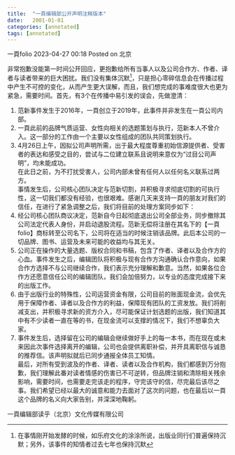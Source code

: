 ```yaml
---
title:  "一頁编辑部公开声明注释版本"
date:   2001-01-01 
categories: [annotated]
tags: [annotated]
---
```


一頁folio 2023-04-27 00:18 Posted on 北京  

非常抱歉没能第一时间公开回应，更抱歉给所有当事人以及公司合作方、作者、译者与读者带来的巨大困扰。我们没有集体沉默[^1]，只是担心零碎信息会在传播过程中产生不可控的变化，从而产生更大误解，而且，我们想完成的事难度很大也更为紧急，需要时间。首先，有3个在传播中易引发的误会，先做澄清：  

1. 范新事件发生于2016年，一頁创立于2019年，此事件并非发生在一頁公司内部。  
2. 一頁此前的品牌气质运营、女性向相关的选题策划与执行，范新本人不曾介入。这一部分的工作由一个主要以女性组成的团队共同策划执行。  
3. 4月26日上午，因拟公司声明所需，出于最大程度尊重初始信源提供者、受害者的表达和感受之目的，尝试与二位建立联系且说明来意仅为“过目公司声明”，均未能成功。  
在此日之前，为不打扰受害人，公司内部未曾有任何人以任何名义联系过两方。  
事情发生后，公司核心团队决定与范新切割，并积极寻求彻底切割的可执行性，这一切我们都没有经验，也很艰难。感谢几天来支持一頁的朋友对我们的信任，在进行了紧急调整之后，我们将目前的处理方案同步如下：
1. 经公司核心团队商议决定，范新自今日起彻底退出公司全部业务，同步撤除其公司法定代表人身份，并启动退股流程。范新无偿将注册在其名下的【一頁folio】商标转至公司名下，公司将在适当的时候注销该品牌。此后本公司的一切品牌、图书、运营及未来可能的收益均与其无关。  
2. 公司正在操作的大量选题、版权合同和书稿，包含了作者、译者以及合作方的心血。事件发生之后，编辑团队将积极与现有合作方沟通确认合作意向，如果合作方选择不与公司继续合作，我们表示充分理解和歉意。当然，如果各位合作方还愿意信任公司的编辑团队，我们会加倍努力，以专业的态度完成接下来的出版工作。  
3. 由于出版行业的特殊性，公司运营资金有限，公司目前的账面现金流，会优先用于保障作者、译者以及合作方的利益，保障现有团队的工资发放。我们将削减支出，并积极寻求新的资方介入，尽可能保证计划选题的出版，我们知道其中有不少读者一直在等的书，在现金流可以支撑的情况下，我们不想辜负大家。  
4. 事件发生后，选择留在公司的编辑会继续做好手上的每一本书，而在现在或未来因此次事件选择离开的编辑，公司也会提供离职补偿，并开具离职信与诚恳的推荐信。该声明拟就后已同步通报全体员工知情。  
最后，对所有受到波及的作者、译者、读者以及合作机构，我们都感到万分抱歉，我们理解此番对读者情感的伤害已不可逆转，但品牌注销和清除相关残余影响，需要时间，也需要走完该走的程序，守完该守的信，尽完最后该尽之事。我们希望已经以最大的诚意和能力去面对了这次的问题，也在最后以一頁这个品牌的名义向大家告别，并深深地鞠躬。  

一頁编辑部读乎（北京）文化传媒有限公司

[^1]: 在事情刚开始发酵的时候，如乐府文化的涂涂所说，出版业同行们普遍保持沉默；另外，该事件的知情者过去七年也保持沉默
